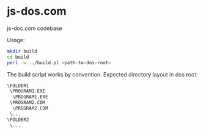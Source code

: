 js-dos.com
==========

js-doc.com codebase

Usage:
```sh
mkdir build
cd build
perl -w ../build.pl <path-to-dos-root>
```

The build script works by convention. Expected directory layout in dos root:
```sh
\FOLDER1
 \PROGRAM1.EXE
  \PROGRAM1.EXE
 \PROGRAM2.COM
  \PROGRAM2.COM
 \...
\FOLDER2
 \...
```
